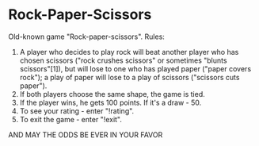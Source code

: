 # Rock-Paper-Scissors
Old-known game "Rock-paper-scissors".
Rules:
1. A player who decides to play rock will beat another player who has chosen scissors ("rock crushes scissors" or sometimes "blunts scissors"[1]), but will lose to one who has played paper ("paper covers rock"); a play of paper will lose to a play of scissors ("scissors cuts paper"). 
2. If both players choose the same shape, the game is tied.
3.  If the player wins, he gets 100 points. If it's a draw - 50.
4. To see your rating - enter "!rating".
5. To exit the game - enter "!exit".

AND MAY THE ODDS BE EVER IN YOUR FAVOR
